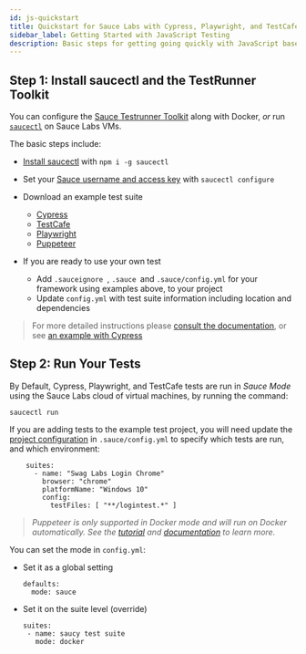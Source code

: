 ```yaml
---
id: js-quickstart
title: Quickstart for Sauce Labs with Cypress, Playwright, and TestCafe
sidebar_label: Getting Started with JavaScript Testing
description: Basic steps for getting going quickly with JavaScript based frameworks using TestRunner Toolkit and SauceCTL
---
```


## Step 1: Install saucectl and the TestRunner Toolkit

You can configure the [Sauce Testrunner Toolkit](https://docs.saucelabs.com/testrunner-toolkit) along with Docker, _or_ run [`saucectl`](https://docs.saucelabs.com/testrunner-toolkit/saucectl) on Sauce Labs VMs.

The basic steps include:

 * [Install saucectl](https://docs.saucelabs.com/testrunner-toolkit/installation#installing-saucectl) with `npm i -g saucectl`

 * Set your [Sauce username and access key](https://docs.saucelabs.com/testrunner-toolkit/installation#use-credentialsyml) with `saucectl configure`
 * Download an example test suite
    * [Cypress](https://github.com/saucelabs/saucectl-cypress-example)
    * [TestCafe](https://github.com/saucelabs/saucectl-testcafe-example)
    * [Playwright](https://github.com/saucelabs/saucectl-playwright-example)
    * [Puppeteer](https://github.com/saucelabs/saucectl-puppeteer-example)
* If you are ready to use your own test
    * Add `.sauceignore `, `.sauce `and `.sauce/config.yml` for your framework using examples above, to your project
    * Update `config.yml` with test suite information including location and dependencies

 > For more detailed instructions please [consult the documentation](https://docs.saucelabs.com/testrunner-toolkit/installation), or see [an example with Cypress ](https://training.saucelabs.com/codelabs/Module1-Testrunner/index.html?index=..%2F..testrunner#2)


## Step 2: Run Your Tests

By Default, Cypress, Playwright, and TestCafe tests are run in _Sauce Mode_ using the Sauce Labs cloud of virtual machines, by running the command:
```
saucectl run
```

If you are adding tests to the example test project, you will need update the [project configuration](https://docs.saucelabs.com/testrunner-toolkit/configuration/cypress) in `.sauce/config.yml` to specify which tests are run, and which environment:


```
    suites:
      - name: "Swag Labs Login Chrome"
        browser: "chrome"
        platformName: "Windows 10"
        config:
          testFiles: [ "**/logintest.*" ]
```


> _Puppeteer is only supported in Docker mode and will run on Docker automatically. See the [tutorial](https://training.staging.saucelabs.net/saucectl/) and [documentation](https://docs.saucelabs.com/testrunner-toolkit/running-tests) to learn more._

You can set the mode in `config.yml`:

*   Set it as a global setting

    ```
    defaults:
      mode: sauce
    ```

*   Set it on the suite level (override)

    ```
    suites:
     - name: saucy test suite
       mode: docker
    ```
